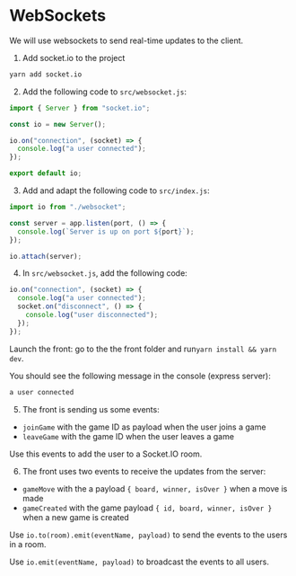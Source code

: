 # WebSockets

We will use websockets to send real-time updates to the client.

1. Add socket.io to the project

```bash
yarn add socket.io
```

2. Add the following code to `src/websocket.js`:

```javascript
import { Server } from "socket.io";

const io = new Server();

io.on("connection", (socket) => {
  console.log("a user connected");
});

export default io;
```

3. Add and adapt the following code to `src/index.js`:

```javascript
import io from "./websocket";

const server = app.listen(port, () => {
  console.log(`Server is up on port ${port}`);
});

io.attach(server);
```

4. In `src/websocket.js`, add the following code:

```javascript
io.on("connection", (socket) => {
  console.log("a user connected");
  socket.on("disconnect", () => {
    console.log("user disconnected");
  });
});
```

Launch the front: go to the the front folder and run`yarn install && yarn dev`.

You should see the following message in the console (express server):

```bash
a user connected
```

5. The front is sending us some events:

- `joinGame` with the game ID as payload when the user joins a game
- `leaveGame` with the game ID when the user leaves a game

Use this events to add the user to a Socket.IO room.

6. The front uses two events to receive the updates from the server:

- `gameMove` with the a payload `{ board, winner, isOver }` when a move is made
- `gameCreated` with the game payload `{ id, board, winner, isOver }` when a new
  game is created

Use `io.to(room).emit(eventName, payload)` to send the events to the users in a
room.

Use `io.emit(eventName, payload)` to broadcast the events to all users.

